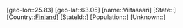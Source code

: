 ﻿---
location: [63.05,25.83]
type: City
tags:
- geo/City


SpocWebEntityId: 35287
isDeleted: false
confidential: public

---
[geo-lon::25.83]
[geo-lat::63.05]
[name::Viitasaari]
[State::]
[Country::[Finland](geo/Continent/Europe/Finland.md)]
[StateId::]
[Population::]
[Unknown::]


